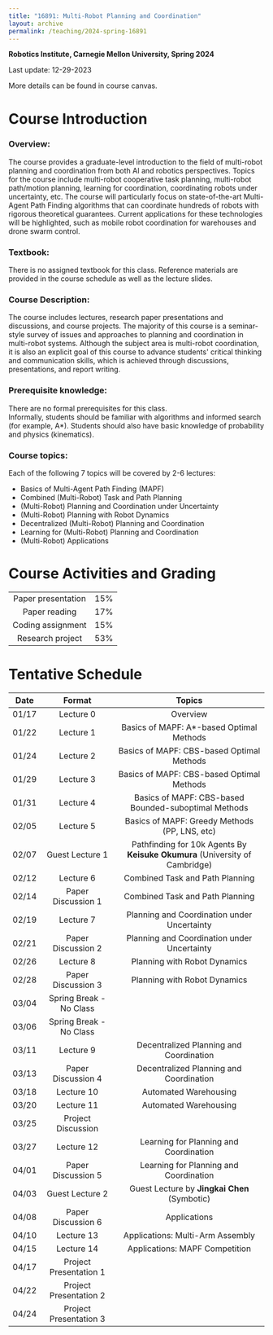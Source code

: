 ```yaml
---
title: "16891: Multi-Robot Planning and Coordination"
layout: archive
permalink: /teaching/2024-spring-16891
---
```

**Robotics Institute, Carnegie Mellon University, Spring 2024**

Last update: 12-29-2023

More details can be found in course canvas.

Course Introduction
======
### Overview:
The course provides a graduate-level introduction to the field of multi-robot planning and coordination from both AI and robotics perspectives. 
Topics for the course include multi-robot cooperative task planning, multi-robot path/motion planning, learning for coordination, coordinating robots under uncertainty, etc. 
The course will particularly focus on state-of-the-art Multi-Agent Path Finding algorithms that can coordinate hundreds of robots with rigorous theoretical guarantees. 
Current applications for these technologies will be highlighted, such as mobile robot coordination for warehouses and drone swarm control. 

### Textbook: 
There is no assigned textbook for this class. Reference materials are provided in the course schedule as well as the lecture slides.

### Course Description: 
The course includes lectures, research paper presentations and discussions, and course projects. 
The majority of this course is a seminar-style survey of issues and approaches to planning and coordination in multi-robot systems. 
Although the subject area is multi-robot coordination, it is also an explicit goal of this course to advance students' critical thinking and communication skills, which is achieved through discussions, presentations, and report writing. 

### Prerequisite knowledge: 
There are no formal prerequisites for this class.  
Informally, students should be familiar with algorithms and informed search (for example, A*). 
Students should also have basic knowledge of probability and physics (kinematics).

### Course topics: 
Each of the following 7 topics will be covered by 2-6 lectures:
- Basics of Multi-Agent Path Finding (MAPF)
- Combined (Multi-Robot) Task and Path Planning
- (Multi-Robot) Planning and Coordination under Uncertainty
- (Multi-Robot) Planning with Robot Dynamics
- Decentralized (Multi-Robot) Planning and Coordination
- Learning for (Multi-Robot) Planning and Coordination
- (Multi-Robot) Applications

Course Activities and Grading
======


|                    |     |
|:------------------:|:---:|
| Paper presentation | 15% |
|   Paper reading    | 17% |
| Coding assignment  | 15% |
|  Research project  | 53% |


Tentative Schedule
======

|  Date  |         Format          |                                   Topics                                    |
|:------:|:-----------------------:|:---------------------------------------------------------------------------:|
| 01/17  |        Lecture 0        |                                  Overview                                   |
| 01/22  |        Lecture 1        |                  Basics of MAPF: A*-based Optimal Methods                   |
| 01/24  |        Lecture 2        |                  Basics of MAPF: CBS-based Optimal Methods                  |
| 01/29  |        Lecture 3        |                  Basics of MAPF: CBS-based Optimal Methods                  |	 
| 01/31  |        Lecture 4        |            Basics of MAPF: CBS-based Bounded-suboptimal Methods             |
| 02/05  |        Lecture 5        |                Basics of MAPF: Greedy Methods (PP, LNS, etc)                |
| 02/07  |     Guest Lecture 1     | Pathfinding for 10k Agents By **Keisuke Okumura** (University of Cambridge) |
| 02/12  |        Lecture 6        |                       Combined Task and Path Planning                       |
| 02/14  |   Paper Discussion 1    |                       Combined Task and Path Planning                       |
| 02/19  |        Lecture 7        |                 Planning and Coordination under Uncertainty                 |
| 02/21  |   Paper Discussion 2    |                 Planning and Coordination under Uncertainty                 |
| 02/26  |        Lecture 8        |                        Planning with Robot Dynamics                         |
| 02/28  |   Paper Discussion 3    |                        Planning with Robot Dynamics                         |
| 03/04  | Spring Break - No Class |
| 03/06  | Spring Break - No Class |
| 03/11  |        Lecture 9        |                   Decentralized Planning and Coordination                   |
| 03/13  |   Paper Discussion 4    |                   Decentralized Planning and Coordination                   |
| 03/18  |       Lecture 10        |                            Automated Warehousing                            |
| 03/20  |       Lecture 11        |                            Automated Warehousing                            |
| 03/25  |   Project Discussion    |                                                                             |
| 03/27  |       Lecture 12        |                   Learning for Planning and Coordination                    |
| 04/01  |   Paper Discussion 5    |                   Learning for Planning and Coordination                    | 
| 04/03  |     Guest Lecture 2     |                Guest Lecture by **Jingkai Chen** (Symbotic)                 |
| 04/08  |   Paper Discussion 6    |                                Applications                                 |
| 04/10  |       Lecture 13        |                      Applications: Multi-Arm Assembly                       |
| 04/15  |       Lecture 14        |                      Applications: MAPF Competition                         | 
| 04/17  | Project Presentation 1  |
| 04/22  | Project Presentation 2  |
| 04/24  | Project Presentation 3  |

